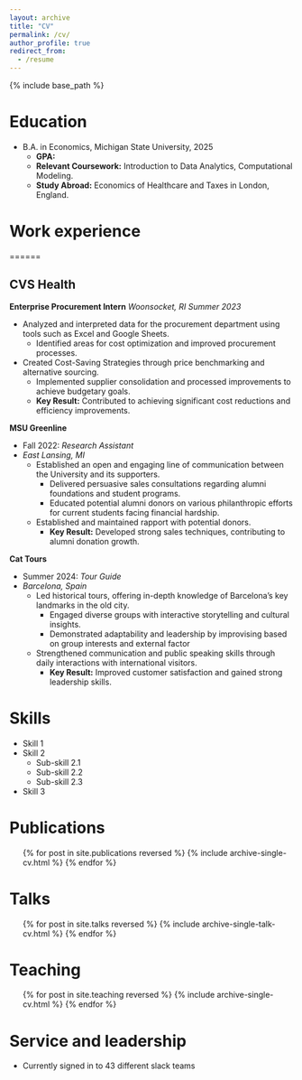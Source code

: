 ```yaml
---
layout: archive
title: "CV"
permalink: /cv/
author_profile: true
redirect_from:
  - /resume
---
```


{% include base_path %}

Education
======
<!-- * Ph.D in Version Control Theory, GitHub University, 2018 (expected) -->
* B.A. in Economics, Michigan State University, 2025
  * **GPA:**
  * **Relevant Coursework:** Introduction to Data Analytics, Computational Modeling.
  * **Study Abroad:** Economics of Healthcare and Taxes in London, England.


# Work experience
======
## **CVS Health**
**Enterprise Procurement Intern**
*Woonsocket, RI*
*Summer 2023*
  - Analyzed and interpreted data for the procurement department using tools such as Excel and Google Sheets.
    - Identified areas for cost optimization and improved procurement processes.
  - Created Cost-Saving Strategies through price benchmarking and alternative sourcing.
    - Implemented supplier consolidation and processed improvements to achieve budgetary goals.
    - **Key Result:** Contributed to achieving significant cost reductions and efficiency improvements.

**MSU Greenline**
* Fall 2022: *Research Assistant*
* *East Lansing, MI* 
  * Established an open and engaging line of communication between the University and its supporters.
      * Delivered persuasive sales consultations regarding alumni foundations and student programs.
      * Educated potential alumni donors on various philanthropic efforts for current students facing financial
   hardship.
  * Established and maintained rapport with potential donors.
      * **Key Result:**  Developed strong sales techniques, contributing to alumni donation growth.

**Cat Tours**
* Summer 2024: *Tour Guide*
* *Barcelona, Spain*
  * Led historical tours, offering in-depth knowledge of Barcelona’s key landmarks in the old city.
    * Engaged diverse groups with interactive storytelling and cultural insights.
    * Demonstrated adaptability and leadership by improvising based on group interests and external factor
  * Strengthened communication and public speaking skills through daily interactions with international visitors.
    * **Key Result:** Improved customer satisfaction and gained strong leadership skills.
  
Skills
======
* Skill 1
* Skill 2
  * Sub-skill 2.1
  * Sub-skill 2.2
  * Sub-skill 2.3
* Skill 3

Publications
======
  <ul>{% for post in site.publications reversed %}
    {% include archive-single-cv.html %}
  {% endfor %}</ul>
  
Talks
======
  <ul>{% for post in site.talks reversed %}
    {% include archive-single-talk-cv.html  %}
  {% endfor %}</ul>
  
Teaching
======
  <ul>{% for post in site.teaching reversed %}
    {% include archive-single-cv.html %}
  {% endfor %}</ul>
  
Service and leadership
======
* Currently signed in to 43 different slack teams
